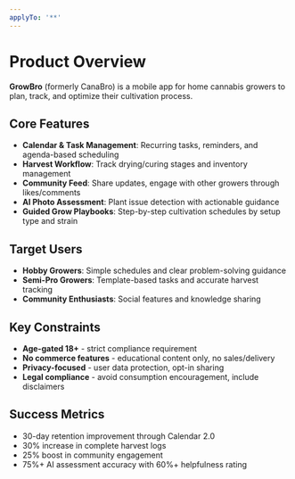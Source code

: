 ```yaml
---
applyTo: '**'
---
```


# Product Overview

**GrowBro** (formerly CanaBro) is a mobile app for home cannabis growers to plan, track, and optimize their cultivation process.

## Core Features

- **Calendar & Task Management**: Recurring tasks, reminders, and agenda-based scheduling
- **Harvest Workflow**: Track drying/curing stages and inventory management
- **Community Feed**: Share updates, engage with other growers through likes/comments
- **AI Photo Assessment**: Plant issue detection with actionable guidance
- **Guided Grow Playbooks**: Step-by-step cultivation schedules by setup type and strain

## Target Users

- **Hobby Growers**: Simple schedules and clear problem-solving guidance
- **Semi-Pro Growers**: Template-based tasks and accurate harvest tracking
- **Community Enthusiasts**: Social features and knowledge sharing

## Key Constraints

- **Age-gated 18+** - strict compliance requirement
- **No commerce features** - educational content only, no sales/delivery
- **Privacy-focused** - user data protection, opt-in sharing
- **Legal compliance** - avoid consumption encouragement, include disclaimers

## Success Metrics

- 30-day retention improvement through Calendar 2.0
- 30% increase in complete harvest logs
- 25% boost in community engagement
- 75%+ AI assessment accuracy with 60%+ helpfulness rating
